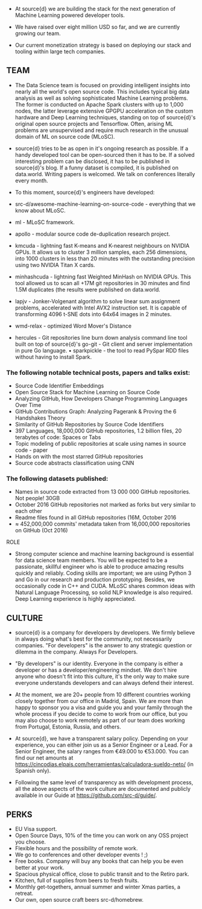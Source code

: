 - At source{d} we are building the stack for the next generation of Machine Learning powered developer tools.

- We have raised over eight million USD so far, and we are currently growing our team.

- Our current monetization strategy is based on deploying our stack and tooling within large tech companies.

## TEAM

- The Data Science team is focused on providing intelligent insights into nearly all the world's open source code. This includes typical big data analysis as well as solving sophisticated Machine Learning problems. The former is conducted on Apache Spark clusters with up to 1,000 nodes, the latter leverage extensive GPGPU acceleration on the custom hardware and Deep Learning techniques, standing on top of source{d}'s original open source projects and Tensorflow. Often, arising ML problems are unsupervised and require much research in the unusual domain of ML on source code (MLoSC).

- source{d} tries to be as open in it's ongoing research as possible. If a handy developed tool can be open-sourced then it has to be. If a solved interesting problem can be disclosed, it has to be published in source{d}'s blog. If a funny dataset is compiled, it is published on data.world. Writing papers is welcomed. We talk on conferences literally every month.

- To this moment, source{d}'s engineers have developed:
- src-d/awesome-machine-learning-on-source-code - everything that we know about MLoSC.
- ml - MLoSC framework.
- apollo - modular source code de-duplication research project.
- kmcuda - lightning fast K-means and K-nearest neighbours on NVIDIA GPUs. It allows us to cluster 3 million samples, each 256 dimensions, into 1000 clusters in less than 20 minutes with the outstanding precision using two NVIDIA Titan X cards.
- minhashcuda - lightning fast Weighted MinHash on NVIDIA GPUs. This tool allowed us to scan all +17M git repositories in 30 minutes and find 1.5M duplicates (the results were
published on data.world.
- lapjv - Jonker-Volgenant algorithm to solve linear sum assignment problems, accelerated with Intel AVX2 instruction set. It is capable of transforming 4096 t-SNE dots into 64x64 images in 2 minutes.
- wmd-relax - optimized Word Mover's Distance
- hercules - Git repositories line burn down analysis command line tool built on top of source{d}'s go-git - Git client and server implementation in pure Go language.
• sparkpickle - the tool to read PySpar RDD files without having to install Spark.

### The following notable technical posts, papers and talks exist:
- Source Code Identifier Embeddings
- Open Source Stack for Machine Learning on Source Code
- Analyzing GitHub, How Developers Change Programming Languages Over Time
- GitHub Contributions Graph: Analyzing Pagerank & Proving the 6 Handshakes Theory
- Similarity of GitHub Repositories by Source Code Identifiers
- 397 Languages, 18,000,000 GitHub repositories, 1.2 billion files, 20 terabytes of code: Spaces or Tabs
- Topic modeling of public repositories at scale using names in source code - paper
- Hands on with the most starred GitHub repositories
- Source code abstracts classification using CNN

### The following datasets published:
- Names in source code extracted from 13 000 000 GitHub repositories. Not people! 30GB
- October 2016 GitHub repositories not marked as forks but very similar to each other
- Readme files found in all GitHub repositories (16M, October 2016
- ≈ 452,000,000 commits' metadata taken from 16,000,000 repositories on GitHub (Oct 2016)


ROLE

- Strong computer science and machine learning background is essential for data science team members. You will be expected to be a passionate, skillful engineer who is able to produce amazing results quickly and reliably. Coding skills are important; we are using Python 3 and Go in our research and production prototyping. Besides, we occasionally code in C++ and CUDA. MLoSC shares common ideas with Natural Language Processing, so solid NLP knowledge is also required. Deep Learning experience is highly appreciated.


## CULTURE

- source{d} is a company for developers by developers. We firmly believe in always doing what's best for the community, not necessarily companies. "For developers" is the answer to any strategic question or dilemma in the company. Always For Developers.

- "By developers" is our identity. Everyone in the company is either a developer or has a developer/engineering mindset. We don't hire anyone who doesn't fit into this culture, it's the only way to make sure everyone understands developers and can always defend their interest.

- At the moment, we are 20+ people from 10 different countries working closely together from our office in Madrid, Spain. We are more than happy to sponsor you a visa and guide you and your family through the whole process if you decide to come to work from our office, but you may also choose to work remotely as part of our team does working from Portugal, Estonia, Russia, and others.

- At source{d}, we have a transparent salary policy. Depending on your experience, you can either join us as a Senior Engineer or a Lead. For a Senior Engineer, the salary ranges from €49.000 to €53.000. You can find our net amounts at https://cincodias.elpais.com/herramientas/calculadora-sueldo-neto/ (in Spanish only).

- Following the same level of transparency as with development process, all the above aspects of the work culture are documented and publicly available in our Guide at https://github.com/src-d/guide/.

## PERKS 

 - EU Visa support.
 - Open Source Days, 10% of the time you can work on any OSS project you choose.
 - Flexible hours and the possibility of remote work.
 - We go to conferences and other developer events ! ;)
 - Free books. Company will buy any books that can help you be even better at your work.
 - Spacious physical office, close to public transit and to the Retiro park.
 - Kitchen, full of supplies from beers to fresh fruits.
 - Monthly get-togethers, annual summer and winter Xmas parties, a retreat.
 - Our own, open source craft beers src-d/homebrew.